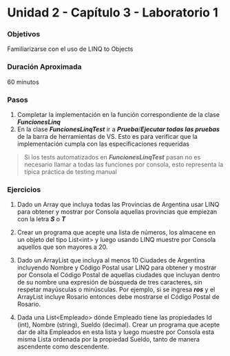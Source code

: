 # Unidad 2 - Capítulo 3 - Laboratorio 1

### Objetivos
Familiarizarse con el uso de LINQ to Objects

### Duración Aproximada
60 minutos

### Pasos
1. Completar la implementación en la función correspondiente de la clase ***FuncionesLinq***
2. En la clase ***FuncionesLinqTest*** ir a ***Prueba***/***Ejecutar todas las pruebas*** de la barra de herramientas de VS. 
Esto es para verificar que la implementación cumpla con las especificaciones requeridas

> Si los tests automatizados en ***FuncionesLinqTest*** pasan no es necesario llamar a todas las funciones por consola, 
esto representa la típica práctica de testing manual

### Ejercicios
1. Dado un Array que incluya todas las Provincias de Argentina usar LINQ para obtener y mostrar
por Consola aquellas provincias que empiezan con la letra ***S*** o ***T***

2. Crear un programa que acepte una lista de números, los almacene en un objeto del tipo List&lt;int&gt;
y luego usando LINQ muestre por Consola aquellos que son mayores a 20.


3. Dado un ArrayList que incluya al menos 10 Ciudades de Argentina incluyendo Nombre y Código
Postal usar LINQ para obtener y mostrar por Consola el Código Postal de aquellas ciudades que
incluyan dentro de su nombre una expresión de búsqueda de tres caracteres, sin respetar
mayúsculas o minúsculas. Por ejemplo, si se ingresa ***ros*** y el ArrayList incluye Rosario entonces
debe mostrarse el Código Postal de Rosario.


4. Dada una List&lt;Empleado&gt; dónde Empleado tiene las propiedades Id (int), Nombre (string),
Sueldo (decimal). Crear un programa que acepte dar de alta Empleados en esta lista y luego
muestre por Consola esta misma Lista ordenada por la propiedad Sueldo, tanto de manera
ascendente como descendente.
